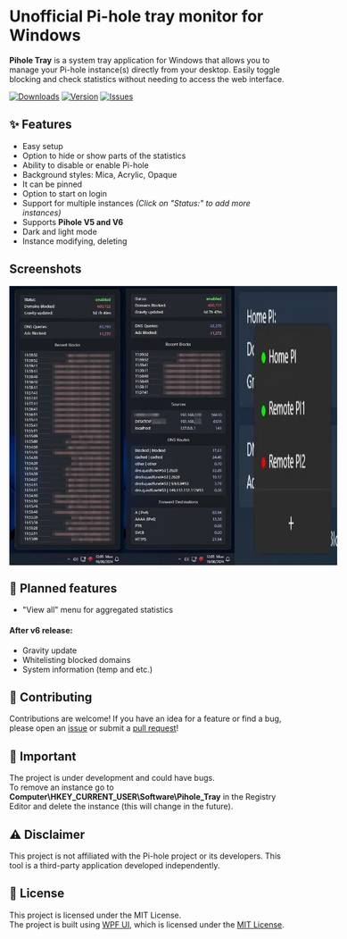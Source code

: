 # Unofficial Pi-hole tray monitor for Windows
**Pihole Tray** is a system tray application for Windows that allows you to manage your Pi-hole instance(s) directly from your desktop. Easily toggle blocking and check statistics without needing to access the web interface.

<a href="#"><img src="https://img.shields.io/github/downloads/PinchToDebug/Pihole-Tray/total" alt="Downloads"></a>
<a href="https://github.com/PinchToDebug/Pihole-Tray/releases/latest"><img src="https://img.shields.io/github/v/release/PinchToDebug/Pihole-Tray" alt="Version"></a>
<a href="https://github.com/PinchToDebug/Pihole-Tray/issues"><img src="https://img.shields.io/github/issues/PinchToDebug/Pihole-Tray" alt="Issues"></a>


## ✨ Features

- Easy setup
- Option to hide or show parts of the statistics
- Ability to disable or enable Pi-hole
- Background styles: Mica, Acrylic, Opaque
- It can be pinned
- Option to start on login
- Support for multiple instances *(Click on "Status:" to add more instances)*
- Supports **Pihole V5 and V6**
- Dark and light mode
- Instance modifying, deleting
  
## Screenshots

<div style="display: flex;">
 <img src="Screenshots/1.jpg" height="500">
<img src="Screenshots/2.jpg" height="500">
<img src="Screenshots/3.jpg">
</div>

## 🚀 Planned features
- "View all" menu for aggregated statistics
#### After v6 release:
- Gravity update
- Whitelisting blocked domains
- System information (temp and etc.)

## 🤝 Contributing
Contributions are welcome! If you have an idea for a feature or find a bug, please open an [issue](https://github.com/PinchToDebug/Pihole-Tray/issues) or submit a [pull request](https://github.com/PinchToDebug/Pihole-Tray/pulls)!


## 📝 Important
The project is under development and could have bugs.\
To remove an instance go to **Computer\HKEY_CURRENT_USER\Software\Pihole_Tray** in the Registry Editor and delete the instance (this will change in the future).

## ⚠️ Disclaimer

This project is not affiliated with the Pi-hole project or its developers. This tool is a third-party application developed independently.

## 📜 License

This project is licensed under the MIT License.<br>
The project is built using [WPF UI](https://github.com/lepoco/wpfui), which is licensed under the [MIT License](https://github.com/lepoco/wpfui/blob/main/LICENSE).
